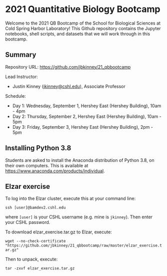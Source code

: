 # 2021 Quantitative Biology Bootcamp

Welcome to the 2021 QB Bootcamp of the School for Biological Sciences at Cold Spring Harbor Laboratory! This Github repository contains the Jupyter notebooks, shell scripts, and datasets that we will work through in this bootcamp. 

## Summary

Repository URL: https://github.com/jbkinney/21_qbbootcamp

Lead Instructor: 
- Justin Kinney (<jkinney@cshl.edu>), Associate Professor

Schedule:
- Day 1: Wednesday, September 1, Hershey East (Hershey Building), 10am - 4pm
- Day 2: Thursday, September 2, Hershey East (Hershey Building), 10am - 5pm
- Day 3: Friday, September 3, Hershey East (Hershey Building), 2pm - 5pm

## Installing Python 3.8 

Students are asked to install the Anaconda distribution of Python 3.8, on their own computers. This is available at https://www.anaconda.com/products/individual. 

## Elzar exercise

To log into the Elzar cluster, execute this at your command line:

```ssh [user]@bamdev2.cshl.edu```

where ``[user]`` is your CSHL username (e.g. mine is ``jkinney``). Then enter your CSHL password. 

To download elzar_exercise.tar.gz to Elzar, execute:

```wget --no-check-certificate "https://github.com/jbkinney/21_qbbootcamp/raw/master/elzar_exercise.tar.gz"```

Then to unpack, execute:

```tar -zxvf elzar_exercise.tar.gz```
